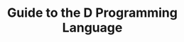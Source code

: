 ---
layout: reference_dlang
title: Guide to the D Programming Language
chapter: Associative Arrays
excerpt: D Programming Language
group: DLang
tags: [dlang, dguide, draft]
---
